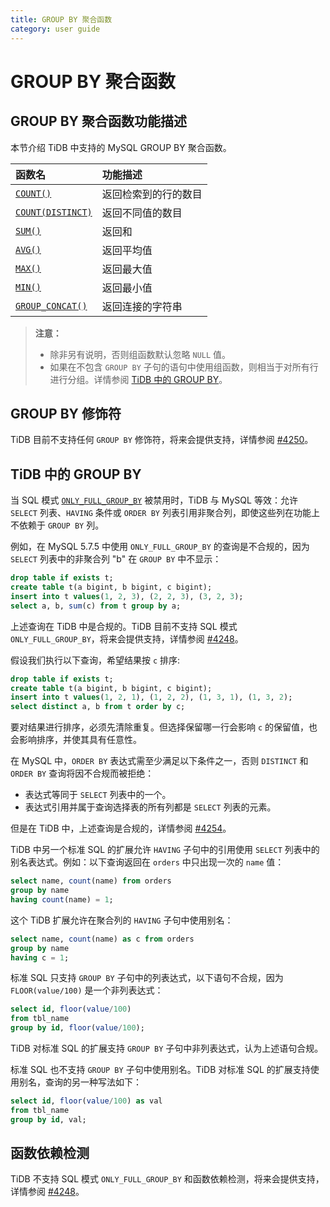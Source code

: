 ```yaml
---
title: GROUP BY 聚合函数
category: user guide
---
```


# GROUP BY 聚合函数

## GROUP BY 聚合函数功能描述

本节介绍 TiDB 中支持的 MySQL GROUP BY 聚合函数。

| 函数名    | 功能描述              |
|:---------|:--------------------|
| [`COUNT()`](https://dev.mysql.com/doc/refman/5.7/en/group-by-functions.html#function_count)                   | 返回检索到的行的数目|
| [`COUNT(DISTINCT)`](https://dev.mysql.com/doc/refman/5.7/en/group-by-functions.html#function_count-distinct)  | 返回不同值的数目 |
| [`SUM()`](https://dev.mysql.com/doc/refman/5.7/en/group-by-functions.html#function_sum)                       | 返回和         |
| [`AVG()`](https://dev.mysql.com/doc/refman/5.7/en/group-by-functions.html#function_avg)                       | 返回平均值     |
| [`MAX()`](https://dev.mysql.com/doc/refman/5.7/en/group-by-functions.html#function_max)                       | 返回最大值     |
| [`MIN()`](https://dev.mysql.com/doc/refman/5.7/en/group-by-functions.html#function_min)                       | 返回最小值     |
| [`GROUP_CONCAT()`](https://dev.mysql.com/doc/refman/5.7/en/group-by-functions.html#function_group-concat)     | 返回连接的字符串  |

> **注意：**
>
> - 除非另有说明，否则组函数默认忽略 `NULL` 值。
> - 如果在不包含 `GROUP BY` 子句的语句中使用组函数，则相当于对所有行进行分组。详情参阅 [TiDB 中的 GROUP BY](#tidb-中的-group-by)。 

## GROUP BY 修饰符

TiDB 目前不支持任何 `GROUP BY` 修饰符，将来会提供支持，详情参阅 [#4250](https://github.com/pingcap/tidb/issues/4250)。 

## TiDB 中的 GROUP BY

当 SQL 模式 [`ONLY_FULL_GROUP_BY`](https://dev.mysql.com/doc/refman/5.7/en/sql-mode.html#sqlmode_only_full_group_by) 被禁用时，TiDB 与 MySQL 等效：允许 `SELECT` 列表、`HAVING` 条件或 `ORDER BY` 列表引用非聚合列，即使这些列在功能上不依赖于 `GROUP BY` 列。

例如，在 MySQL 5.7.5 中使用 `ONLY_FULL_GROUP_BY` 的查询是不合规的，因为 `SELECT` 列表中的非聚合列 "b" 在 `GROUP BY` 中不显示：

```sql
drop table if exists t;
create table t(a bigint, b bigint, c bigint);
insert into t values(1, 2, 3), (2, 2, 3), (3, 2, 3);
select a, b, sum(c) from t group by a;
```

上述查询在 TiDB 中是合规的。TiDB 目前不支持 SQL 模式 `ONLY_FULL_GROUP_BY`，将来会提供支持，详情参阅 [#4248](https://github.com/pingcap/tidb/issues/4248)。

假设我们执行以下查询，希望结果按 `c` 排序:

```sql
drop table if exists t;
create table t(a bigint, b bigint, c bigint);
insert into t values(1, 2, 1), (1, 2, 2), (1, 3, 1), (1, 3, 2);
select distinct a, b from t order by c;
```

要对结果进行排序，必须先清除重复。但选择保留哪一行会影响 `c` 的保留值，也会影响排序，并使其具有任意性。

在 MySQL 中，`ORDER BY` 表达式需至少满足以下条件之一，否则 `DISTINCT` 和 `ORDER BY` 查询将因不合规而被拒绝：

- 表达式等同于 `SELECT` 列表中的一个。
- 表达式引用并属于查询选择表的所有列都是 `SELECT` 列表的元素。

但是在 TiDB 中，上述查询是合规的，详情参阅 [#4254](https://github.com/pingcap/tidb/issues/4254)。

TiDB 中另一个标准 SQL 的扩展允许 `HAVING` 子句中的引用使用 `SELECT` 列表中的别名表达式。例如：以下查询返回在 `orders` 中只出现一次的 `name` 值：

```sql
select name, count(name) from orders
group by name
having count(name) = 1;
```

这个 TiDB 扩展允许在聚合列的 `HAVING` 子句中使用别名：

```sql
select name, count(name) as c from orders
group by name
having c = 1;
```

标准 SQL 只支持 `GROUP BY` 子句中的列表达式，以下语句不合规，因为 `FLOOR(value/100)` 是一个非列表达式：

```sql
select id, floor(value/100)
from tbl_name
group by id, floor(value/100);
```

TiDB 对标准 SQL 的扩展支持 `GROUP BY` 子句中非列表达式，认为上述语句合规。

标准 SQL 也不支持 `GROUP BY` 子句中使用别名。TiDB 对标准 SQL 的扩展支持使用别名，查询的另一种写法如下：

```sql
select id, floor(value/100) as val
from tbl_name
group by id, val;
```

## 函数依赖检测

TiDB 不支持 SQL 模式 `ONLY_FULL_GROUP_BY` 和函数依赖检测，将来会提供支持，详情参阅 [#4248](https://github.com/pingcap/tidb/issues/4248)。

